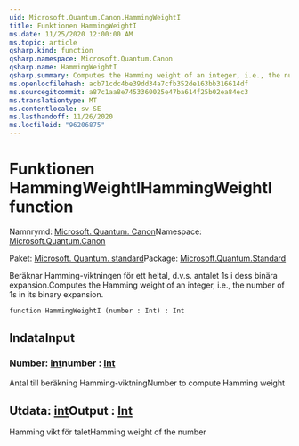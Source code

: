 ```yaml
---
uid: Microsoft.Quantum.Canon.HammingWeightI
title: Funktionen HammingWeightI
ms.date: 11/25/2020 12:00:00 AM
ms.topic: article
qsharp.kind: function
qsharp.namespace: Microsoft.Quantum.Canon
qsharp.name: HammingWeightI
qsharp.summary: Computes the Hamming weight of an integer, i.e., the number of 1s in its binary expansion.
ms.openlocfilehash: acb71cdc4be39dd34a7cfb352de163bb316614df
ms.sourcegitcommit: a87c1aa8e7453360025e47ba614f25b02ea84ec3
ms.translationtype: MT
ms.contentlocale: sv-SE
ms.lasthandoff: 11/26/2020
ms.locfileid: "96206875"
---
```

# <a name="hammingweighti-function"></a><span data-ttu-id="7df29-102">Funktionen HammingWeightI</span><span class="sxs-lookup"><span data-stu-id="7df29-102">HammingWeightI function</span></span>

<span data-ttu-id="7df29-103">Namnrymd: [Microsoft. Quantum. Canon](xref:Microsoft.Quantum.Canon)</span><span class="sxs-lookup"><span data-stu-id="7df29-103">Namespace: [Microsoft.Quantum.Canon](xref:Microsoft.Quantum.Canon)</span></span>

<span data-ttu-id="7df29-104">Paket: [Microsoft. Quantum. standard](https://nuget.org/packages/Microsoft.Quantum.Standard)</span><span class="sxs-lookup"><span data-stu-id="7df29-104">Package: [Microsoft.Quantum.Standard](https://nuget.org/packages/Microsoft.Quantum.Standard)</span></span>


<span data-ttu-id="7df29-105">Beräknar Hamming-viktningen för ett heltal, d.v.s. antalet 1s i dess binära expansion.</span><span class="sxs-lookup"><span data-stu-id="7df29-105">Computes the Hamming weight of an integer, i.e., the number of 1s in its binary expansion.</span></span>

```qsharp
function HammingWeightI (number : Int) : Int
```


## <a name="input"></a><span data-ttu-id="7df29-106">Indata</span><span class="sxs-lookup"><span data-stu-id="7df29-106">Input</span></span>

### <a name="number--int"></a><span data-ttu-id="7df29-107">Number: [int](xref:microsoft.quantum.lang-ref.int)</span><span class="sxs-lookup"><span data-stu-id="7df29-107">number : [Int](xref:microsoft.quantum.lang-ref.int)</span></span>

<span data-ttu-id="7df29-108">Antal till beräkning Hamming-viktning</span><span class="sxs-lookup"><span data-stu-id="7df29-108">Number to compute Hamming weight</span></span>



## <a name="output--int"></a><span data-ttu-id="7df29-109">Utdata: [int](xref:microsoft.quantum.lang-ref.int)</span><span class="sxs-lookup"><span data-stu-id="7df29-109">Output : [Int](xref:microsoft.quantum.lang-ref.int)</span></span>

<span data-ttu-id="7df29-110">Hamming vikt för talet</span><span class="sxs-lookup"><span data-stu-id="7df29-110">Hamming weight of the number</span></span>
